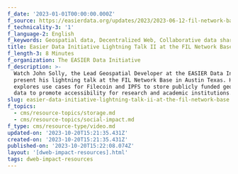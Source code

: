 ```yaml
---
f_date: '2023-01-01T00:00:00.000Z'
f_source: https://easierdata.org/updates/2023/2023-06-12-fil-network-base-austin
f_technicality-3: '1'
f_language-2: English
f_keywords: Geospatial data, Decentralized Web, Collaborative data sharing, data silos
title: Easier Data Initiative Lightning Talk II at the FIL Network Base
f_length-3: 8 Minutes
f_organization: The EASIER Data Initiative
f_description: >-
  Watch John Solly, the Lead Geospatial Developer at the EASIER Data Initiative,
  present his lightning talk at the FIL Network Base in Austin Texas. His talk
  explores use cases for Filecoin and IPFS to store publicly funded geospatial
  data to promote accessibility for research and academic institutions.
slug: easier-data-initiative-lightning-talk-ii-at-the-fil-network-base
f_topics:
  - cms/resource-topics/storage.md
  - cms/resource-topics/social-impact.md
f_type: cms/resource-type/video.md
updated-on: '2023-10-20T15:21:35.431Z'
created-on: '2023-10-20T15:21:35.431Z'
published-on: '2023-10-20T15:22:08.074Z'
layout: '[dweb-impact-resources].html'
tags: dweb-impact-resources
---
```




